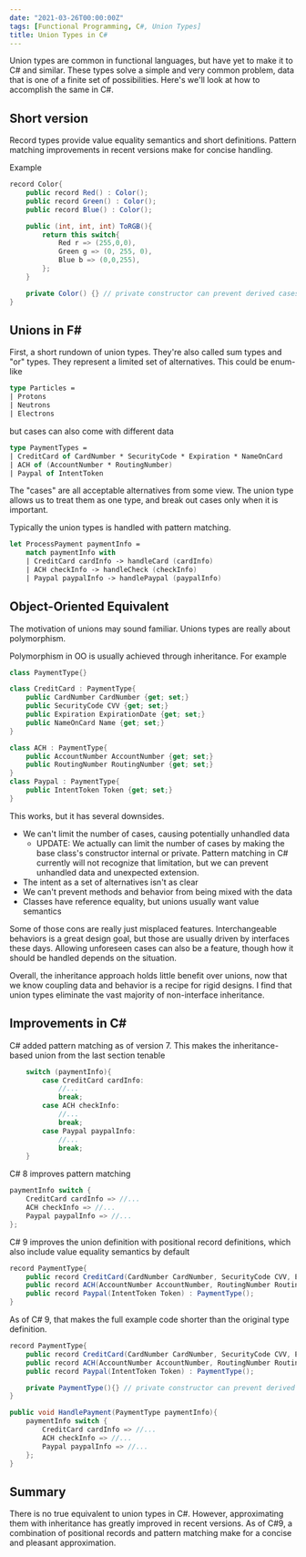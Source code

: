 ```yaml
---
date: "2021-03-26T00:00:00Z"
tags: [Functional Programming, C#, Union Types]
title: Union Types in C#
---
```


Union types are common in functional languages, but have yet to make it to C# and similar. These types solve a simple and very common problem, data that is one of a finite set of possibilities. Here's we'll look at how to accomplish the same in C#.
<!--more-->

## Short version
Record types provide value equality semantics and short definitions. Pattern matching improvements in recent versions make for concise handling.

Example
```cs
record Color{
    public record Red() : Color();
    public record Green() : Color();
    public record Blue() : Color();

    public (int, int, int) ToRGB(){
        return this switch{
            Red r => (255,0,0),
            Green g => (0, 255, 0),
            Blue b => (0,0,255),
        };
    }

    private Color() {} // private constructor can prevent derived cases from being defined elsewhere
}
```

## Unions in F#
First, a short rundown of union types. They're also called sum types and "or" types. They represent a limited set of alternatives. This could be enum-like 

```fsharp
type Particles = 
| Protons
| Neutrons
| Electrons
```

but cases can also come with different data
```fsharp
type PaymentTypes = 
| CreditCard of CardNumber * SecurityCode * Expiration * NameOnCard
| ACH of (AccountNumber * RoutingNumber)
| Paypal of IntentToken
```

The "cases" are all acceptable alternatives from some view. The union type allows us to treat them as one type, and break out cases only when it is important.

Typically the union types is handled with pattern matching.
```fsharp
let ProcessPayment paymentInfo = 
    match paymentInfo with
    | CreditCard cardInfo -> handleCard (cardInfo)
    | ACH checkInfo -> handleCheck (checkInfo)
    | Paypal paypalInfo -> handlePaypal (paypalInfo)
```

## Object-Oriented Equivalent 

The motivation of unions may sound familiar. Unions types are really about polymorphism. 

Polymorphism in OO is usually achieved through inheritance. For example
```cs
class PaymentType{}

class CreditCard : PaymentType{
    public CardNumber CardNumber {get; set;}
    public SecurityCode CVV {get; set;}
    public Expiration ExpirationDate {get; set;}
    public NameOnCard Name {get; set;}
}

class ACH : PaymentType{
    public AccountNumber AccountNumber {get; set;}
    public RoutingNumber RoutingNumber {get; set;}
}
class Paypal : PaymentType{
    public IntentToken Token {get; set;}
}
```

This works, but it has several downsides. 
- We can't limit the number of cases, causing potentially unhandled data
  - UPDATE: We actually can limit the number of cases by making the base class's constructor internal or private. Pattern matching in C# currently will not recognize that limitation, but we can prevent unhandled data and unexpected extension.
- The intent as a set of alternatives isn't as clear
- We can't prevent methods and behavior from being mixed with the data
- Classes have reference equality, but unions usually want value semantics

Some of those cons are really just misplaced features. Interchangeable behaviors is a great design goal, but those are usually driven by interfaces these days. Allowing unforeseen cases can also be a feature, though how it should be handled depends on the situation. 

Overall, the inheritance approach holds little benefit over unions, now that we know coupling data and behavior is a recipe for rigid designs. I find that union types eliminate the vast majority of non-interface inheritance.

## Improvements in C#

C# added pattern matching as of version 7. This makes the inheritance-based union from the last section tenable

```cs
    switch (paymentInfo){
        case CreditCard cardInfo:
            //...
            break;
        case ACH checkInfo:
            //...
            break;
        case Paypal paypalInfo:
            //...
            break;
    }
```

C# 8 improves pattern matching
```cs
paymentInfo switch {
    CreditCard cardInfo => //...
    ACH checkInfo => //...
    Paypal paypalInfo => //...
};
```

C# 9 improves the union definition with positional record definitions, which also include value equality semantics by default
```cs
record PaymentType{
    public record CreditCard(CardNumber CardNumber, SecurityCode CVV, Expiration ExpirationDate, NameOnCard Name) : PaymentType();
    public record ACH(AccountNumber AccountNumber, RoutingNumber RoutingNumber) : PaymentType();
    public record Paypal(IntentToken Token) : PaymentType();
}
```

As of C# 9, that makes the full example code shorter than the original type definition.

```cs
record PaymentType{
    public record CreditCard(CardNumber CardNumber, SecurityCode CVV, Expiration ExpirationDate, NameOnCard Name) : PaymentType();
    public record ACH(AccountNumber AccountNumber, RoutingNumber RoutingNumber) : PaymentType();
    public record Paypal(IntentToken Token) : PaymentType();

    private PaymentType(){} // private constructor can prevent derived cases from being defined elsewhere
}

public void HandlePayment(PaymentType paymentInfo){
    paymentInfo switch {
        CreditCard cardInfo => //...
        ACH checkInfo => //...
        Paypal paypalInfo => //...
    };
}
```

## Summary

There is no true equivalent to union types in C#. However, approximating them with inheritance has greatly improved in recent versions. As of C#9, a combination of positional records and pattern matching make for a concise and pleasant approximation.

